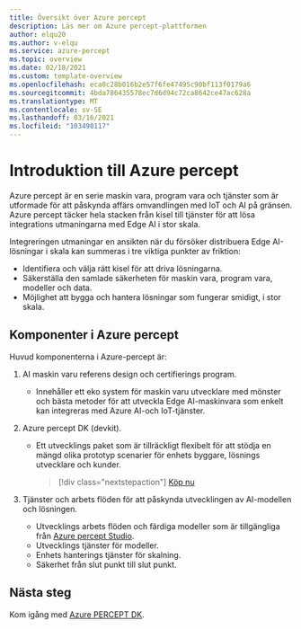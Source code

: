 ```yaml
---
title: Översikt över Azure percept
description: Läs mer om Azure percept-plattformen
author: elqu20
ms.author: v-elqu
ms.service: azure-percept
ms.topic: overview
ms.date: 02/18/2021
ms.custom: template-overview
ms.openlocfilehash: eca0c28b016b2e57f6fe47495c90bf113f0179a6
ms.sourcegitcommit: 4bda786435578ec7d6d94c72ca8642ce47ac628a
ms.translationtype: MT
ms.contentlocale: sv-SE
ms.lasthandoff: 03/16/2021
ms.locfileid: "103490117"
---
```

# <a name="introduction-to-azure-percept"></a>Introduktion till Azure percept

Azure percept är en serie maskin vara, program vara och tjänster som är utformade för att påskynda affärs omvandlingen med IoT och AI på gränsen. Azure percept täcker hela stacken från kisel till tjänster för att lösa integrations utmaningarna med Edge AI i stor skala.  

Integreringen utmaningar en ansikten när du försöker distribuera Edge AI-lösningar i skala kan summeras i tre viktiga punkter av friktion:

- Identifiera och välja rätt kisel för att driva lösningarna.
- Säkerställa den samlade säkerheten för maskin vara, program vara, modeller och data.
- Möjlighet att bygga och hantera lösningar som fungerar smidigt, i stor skala.

## <a name="components-of-azure-percept"></a>Komponenter i Azure percept

Huvud komponenterna i Azure-percept är:

1. AI maskin varu referens design och certifierings program.

    - Innehåller ett eko system för maskin varu utvecklare med mönster och bästa metoder för att utveckla Edge AI-maskinvara som enkelt kan integreras med Azure AI-och IoT-tjänster.

2. Azure percept DK (devkit).

    - Ett utvecklings paket som är tillräckligt flexibelt för att stödja en mängd olika prototyp scenarier för enhets byggare, lösnings utvecklare och kunder.

        > [!div class="nextstepaction"]
        > [Köp nu](https://go.microsoft.com/fwlink/p/?LinkId=2155270)

3. Tjänster och arbets flöden för att påskynda utvecklingen av AI-modellen och lösningen.

    - Utvecklings arbets flöden och färdiga modeller som är tillgängliga från [Azure percept Studio](https://go.microsoft.com/fwlink/?linkid=2135819).
    - Utvecklings tjänster för modeller.
    - Enhets hanterings tjänster för skalning.
    - Säkerhet från slut punkt till slut punkt.

## <a name="next-steps"></a>Nästa steg

Kom igång med [Azure PERCEPT DK](./overview-azure-percept-dk.md). 
